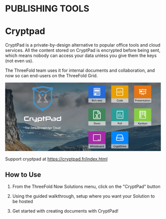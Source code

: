# PUBLISHING TOOLS 

# Cryptpad

CryptPad is a private-by-design alternative to popular office tools and cloud services. All the content stored on CryptPad is encrypted before being sent, which means nobody can access your data unless you give them the keys (not even us).

The ThreeFold team uses it for internal documents and collaboration, and now so can end-users on the ThreeFold Grid.

![](./img/cryptpad0.png)

Support cryptpad at https://cryptpad.fr/index.html

## How to Use

1) From the ThreeFold Now Solutions menu, click on the "CryptPad" button

2) Using the guided walkthrough, setup where you want your Solution to be hosted

3) Get started with creating documents with CryptPad! 
